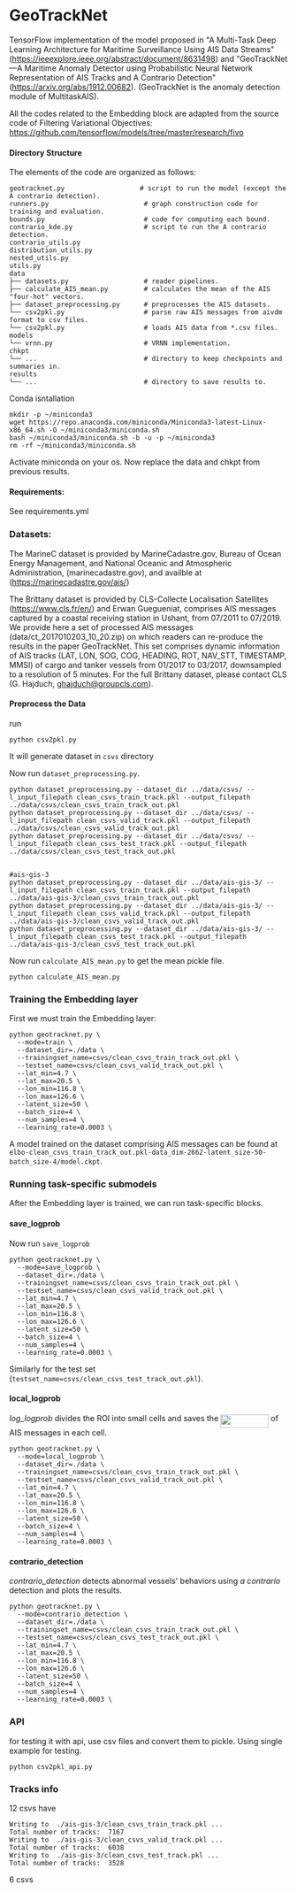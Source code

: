 # GeoTrackNet

TensorFlow implementation of the model proposed in "A Multi-Task Deep Learning Architecture for Maritime Surveillance Using AIS Data Streams" (https://ieeexplore.ieee.org/abstract/document/8631498) and "GeoTrackNet—A Maritime Anomaly Detector using Probabilistic Neural Network Representation of AIS Tracks and A Contrario Detection" (https://arxiv.org/abs/1912.00682).
(GeoTrackNet is the anomaly detection module of MultitaskAIS).

All the codes related to the Embedding block are adapted from the source code of Filtering Variational Objectives:
https://github.com/tensorflow/models/tree/master/research/fivo


#### Directory Structure
The elements of the code are organized as follows:

```
geotracknet.py                   # script to run the model (except the A contrario detection).
runners.py                        # graph construction code for training and evaluation.
bounds.py                         # code for computing each bound.
contrario_kde.py                  # script to run the A contrario detection.
contrario_utils.py
distribution_utils.py
nested_utils.py
utils.py
data
├── datasets.py                   # reader pipelines.
├── calculate_AIS_mean.py         # calculates the mean of the AIS "four-hot" vectors.
├── dataset_preprocessing.py      # preprocesses the AIS datasets.
└── csv2pkl.py                    # parse raw AIS messages from aivdm format to csv files.
└── csv2pkl.py                    # loads AIS data from *.csv files.
models
└── vrnn.py                       # VRNN implementation.
chkpt
└── ...                           # directory to keep checkpoints and summaries in.
results
└── ...                           # directory to save results to.
```

Conda isntallation
```shell
mkdir -p ~/miniconda3
wget https://repo.anaconda.com/miniconda/Miniconda3-latest-Linux-x86_64.sh -O ~/miniconda3/miniconda.sh
bash ~/miniconda3/miniconda.sh -b -u -p ~/miniconda3
rm -rf ~/miniconda3/miniconda.sh
```

Activate miniconda on your os.
Now replace the data and chkpt from previous results.
#### Requirements: 
See requirements.yml

### Datasets:

The MarineC dataset is provided by MarineCadastre.gov, Bureau of Ocean Energy Management, and National Oceanic and Atmospheric Administration, (marinecadastre.gov), and availble at (https://marinecadastre.gov/ais/)

The Brittany dataset is provided by CLS-Collecte Localisation Satellites (https://www.cls.fr/en/) and Erwan Guegueniat, comprises AIS messages captured by a coastal receiving station in Ushant, from 07/2011 to 07/2019. We provide here a set of processed AIS messages (data/ct_2017010203_10_20.zip) on which readers can re-produce the results in the paper GeoTrackNet. This set comprises dynamic information of AIS tracks (LAT, LON, SOG, COG, HEADING, ROT, NAV_STT, TIMESTAMP, MMSI) of cargo and tanker vessels from 01/2017 to 03/2017, downsampled to a resolution of 5 minutes. For the full Brittany dataset, please contact CLS (G. Hajduch, ghajduch@groupcls.com).

#### Preprocess the Data
run 
```shell
python csv2pkl.py
```
It will generate dataset in `csvs` directory

Now run `dataset_preprocessing.py`.
```shell
python dataset_preprocessing.py --dataset_dir ../data/csvs/ --l_input_filepath clean_csvs_train_track.pkl --output_filepath ../data/csvs/clean_csvs_train_track_out.pkl
python dataset_preprocessing.py --dataset_dir ../data/csvs/ --l_input_filepath clean_csvs_valid_track.pkl --output_filepath ../data/csvs/clean_csvs_valid_track_out.pkl
python dataset_preprocessing.py --dataset_dir ../data/csvs/ --l_input_filepath clean_csvs_test_track.pkl --output_filepath ../data/csvs/clean_csvs_test_track_out.pkl


#ais-gis-3
python dataset_preprocessing.py --dataset_dir ../data/ais-gis-3/ --l_input_filepath clean_csvs_train_track.pkl --output_filepath ../data/ais-gis-3/clean_csvs_train_track_out.pkl
python dataset_preprocessing.py --dataset_dir ../data/ais-gis-3/ --l_input_filepath clean_csvs_valid_track.pkl --output_filepath ../data/ais-gis-3/clean_csvs_valid_track_out.pkl
python dataset_preprocessing.py --dataset_dir ../data/ais-gis-3/ --l_input_filepath clean_csvs_test_track.pkl --output_filepath ../data/ais-gis-3/clean_csvs_test_track_out.pkl
```

Now run `calculate_AIS_mean.py` to get the mean pickle file.

```shell
python calculate_AIS_mean.py
```
### Training the Embedding layer
First we must train the Embedding layer:
```shell
python geotracknet.py \
  --mode=train \
  --dataset_dir=./data \
  --trainingset_name=csvs/clean_csvs_train_track_out.pkl \
  --testset_name=csvs/clean_csvs_valid_track_out.pkl \
  --lat_min=4.7 \
  --lat_max=20.5 \
  --lon_min=116.8 \
  --lon_max=126.6 \
  --latent_size=50 \
  --batch_size=4 \
  --num_samples=4 \
  --learning_rate=0.0003 \
```

A model trained on the dataset comprising AIS messages can be found at `elbo-clean_csvs_train_track_out.pkl-data_dim-2662-latent_size-50-batch_size-4/model.ckpt`.

### Running task-specific submodels
After the Embedding layer is trained, we can run task-specific blocks.

#### save_logprob
Now run `save_logprob`
```shell
python geotracknet.py \
  --mode=save_logprob \
  --dataset_dir=./data \
  --trainingset_name=csvs/clean_csvs_train_track_out.pkl \
  --testset_name=csvs/clean_csvs_valid_track_out.pkl \
  --lat_min=4.7 \
  --lat_max=20.5 \
  --lon_min=116.8 \
  --lon_max=126.6 \
  --latent_size=50 \
  --batch_size=4 \
  --num_samples=4 \
  --learning_rate=0.0003 \
```
Similarly for the test set (```testset_name=csvs/clean_csvs_test_track_out.pkl```).

#### local_logprob
*log_logprob* divides the ROI into small cells and saves the <img src="/tex/7170cb0578591c3ef08c6b900abb2023.svg?invert_in_darkmode&sanitize=true" align=middle width=86.82290429999999pt height=24.65753399999998pt/> of AIS messages in each cell.
```shell
python geotracknet.py \
  --mode=local_logprob \
  --dataset_dir=./data \
  --trainingset_name=csvs/clean_csvs_train_track_out.pkl \
  --testset_name=csvs/clean_csvs_valid_track_out.pkl \
  --lat_min=4.7 \
  --lat_max=20.5 \
  --lon_min=116.8 \
  --lon_max=126.6 \
  --latent_size=50 \
  --batch_size=4 \
  --num_samples=4 \
  --learning_rate=0.0003 \
```

#### contrario_detection
*contrario_detection* detects abnormal vessels' behaviors using *a contrario* detection and plots the results.
```shell
python geotracknet.py \
  --mode=contrario_detection \
  --dataset_dir=./data \
  --trainingset_name=csvs/clean_csvs_train_track_out.pkl \
  --testset_name=csvs/clean_csvs_test_track_out.pkl \
  --lat_min=4.7 \
  --lat_max=20.5 \
  --lon_min=116.8 \
  --lon_max=126.6 \
  --latent_size=50 \
  --batch_size=4 \
  --num_samples=4 \
  --learning_rate=0.0003 \
```

### API 
for testing it with api, use csv files and convert them to pickle. Using single example for testing.

```shell
python csv2pkl_api.py
```


### Tracks info
12 csvs have
```text
Writing to  ./ais-gis-3/clean_csvs_train_track.pkl ...
Total number of tracks:  7167
Writing to  ./ais-gis-3/clean_csvs_valid_track.pkl ...
Total number of tracks:  6038
Writing to  ./ais-gis-3/clean_csvs_test_track.pkl ...
Total number of tracks:  3528
```

6 csvs
